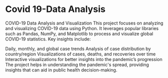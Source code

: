 # Covid 19-Data Analysis
COVID-19 Data Analysis and Visualization This project focuses on analyzing and visualizing COVID-19 data using Python. It leverages popular libraries such as Pandas, NumPy, and Matplotlib to process and visualize global COVID-19 statistics. 
Key insights include:

Daily, monthly, and global case trends Analysis of case distribution by country/region Visualizations of cases, deaths, and recoveries over time Interactive visualizations for better insights into the pandemic’s progression The project helps in understanding the pandemic's spread, providing insights that can aid in public health decision-making.
